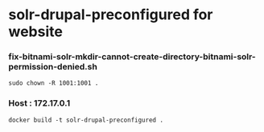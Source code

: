 # solr-drupal-preconfigured for website

### fix-bitnami-solr-mkdir-cannot-create-directory-bitnami-solr-permission-denied.sh
`sudo chown -R 1001:1001 .`
### Host : 172.17.0.1
`docker build -t solr-drupal-preconfigured .`